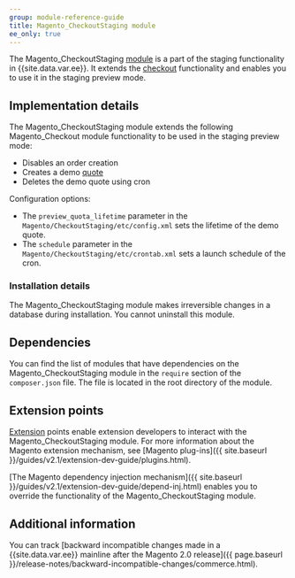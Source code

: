 ```yaml
---
group: module-reference-guide
title: Magento_CheckoutStaging module
ee_only: true
---
```


The Magento_CheckoutStaging [module](https://glossary.magento.com/module) is a part of the staging functionality in {{site.data.var.ee}}.
It extends the [checkout](https://glossary.magento.com/checkout) functionality and enables you to use it in the staging preview mode.

## Implementation details

The Magento_CheckoutStaging module extends the following Magento_Checkout module functionality to be used in the staging preview mode:

- Disables an order creation
- Creates a demo [quote](https://glossary.magento.com/quote)
- Deletes the demo quote using cron

Configuration options:

- The `preview_quota_lifetime` parameter in the `Magento/CheckoutStaging/etc/config.xml` sets the lifetime of the demo quote.
- The `schedule` parameter in the `Magento/CheckoutStaging/etc/crontab.xml` sets a launch schedule of the cron.

### Installation details

The Magento_CheckoutStaging module makes irreversible changes in a database during installation. You cannot uninstall this module.

## Dependencies

You can find the list of modules that have dependencies on the Magento_CheckoutStaging module in the `require` section of the `composer.json` file. The file is located in the root directory of the module.

## Extension points

[Extension](https://glossary.magento.com/extension) points enable extension developers to interact with the Magento_CheckoutStaging module. For more information about the Magento extension mechanism, see [Magento plug-ins]({{ site.baseurl }}/guides/v2.1/extension-dev-guide/plugins.html).

[The Magento dependency injection mechanism]({{ site.baseurl }}/guides/v2.1/extension-dev-guide/depend-inj.html) enables you to override the functionality of the Magento_CheckoutStaging module.

## Additional information

You can track [backward incompatible changes made in a {{site.data.var.ee}} mainline after the Magento 2.0 release]({{ page.baseurl }}/release-notes/backward-incompatible-changes/commerce.html).
